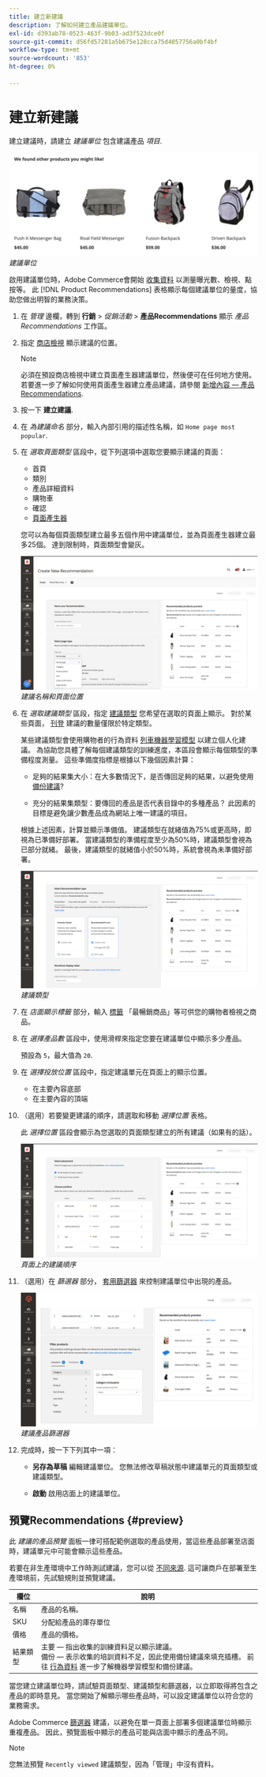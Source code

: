 ```yaml
---
title: 建立新建議
description: 了解如何建立產品建議單位。
exl-id: d393ab78-0523-463f-9b03-ad3f523dce0f
source-git-commit: d56fd57281a5b675e128cca75d4057756a0bf4bf
workflow-type: tm+mt
source-wordcount: '853'
ht-degree: 0%

---
```


# 建立新建議

建立建議時，請建立 _建議單位_ 包含建議產品 _項目_.

![建議單位](assets/unit.png)
_建議單位_

啟用建議單位時，Adobe Commerce會開始 [收集資料](workspace.md) 以測量曝光數、檢視、點按等。 此 [!DNL Product Recommendations] 表格顯示每個建議單位的量度，協助您做出明智的業務決策。

1. 在 _管理_ 邊欄，轉到 **行銷** > _促銷活動_ > **產品Recommendations** 顯示 _產品Recommendations_ 工作區。

1. 指定 [商店檢視](https://experienceleague.adobe.com/docs/commerce-admin/start/setup/websites-stores-views.html#scope-settings) 顯示建議的位置。

   >[!NOTE]
   >
   > 必須在預設商店檢視中建立頁面產生器建議單位，然後便可在任何地方使用。 若要進一步了解如何使用頁面產生器建立產品建議，請參閱 [新增內容 — 產品Recommendations](https://experienceleague.adobe.com/docs/commerce-admin/page-builder/add-content/recommendations.html).

1. 按一下 **建立建議**.

1. 在 _為建議命名_ 部分，輸入內部引用的描述性名稱，如 `Home page most popular`.

1. 在 _選取頁面類型_ 區段中，從下列選項中選取您要顯示建議的頁面：

   - 首頁
   - 類別
   - 產品詳細資料
   - 購物車
   - 確認
   - [頁面產生器](https://experienceleague.adobe.com/docs/commerce-admin/page-builder/add-content/recommendations.html)

   您可以為每個頁面類型建立最多五個作用中建議單位，並為頁面產生器建立最多25個。 達到限制時，頁面類型會變灰。

   ![建議名稱和頁面](assets/create-recommendation.png)
   _建議名稱和頁面位置_

1. 在 _選取建議類型_ 區段，指定 [建議類型](type.md) 您希望在選取的頁面上顯示。 對於某些頁面， [刊登](placement.md) 建議的數量僅限於特定類型。

   某些建議類型會使用購物者的行為資料 [列車機器學習模型](behavioral-data.md) 以建立個人化建議。 為協助您具體了解每個建議類型的訓練進度，本區段會顯示每個類型的準備程度測量。 這些準備度指標是根據以下幾個因素計算：

   - 足夠的結果集大小：在大多數情況下，是否傳回足夠的結果，以避免使用 [備份建議](behavioral-data.md#backuprecs)?

   - 充分的結果集類型：要傳回的產品是否代表目錄中的多種產品？ 此因素的目標是避免讓少數產品成為網站上唯一建議的項目。

   根據上述因素，計算並顯示準備值。 建議類型在就緒值為75%或更高時，即視為已準備好部署。 當建議類型的準備程度至少為50%時，建議類型會視為已部分就緒。 最後，建議類型的就緒值小於50%時，系統會視為未準備好部署。

   ![建議類型](assets/create-recommendation-select-type.png)
   _建議類型_

1. 在 _店面顯示標籤_ 部分，輸入 [標籤](placement.md#recommendation-labels) 「最暢銷商品」等可供您的購物者檢視之商品。

1. 在 _選擇產品數_ 區段中，使用滑桿來指定您要在建議單位中顯示多少產品。

   預設為 `5`，最大值為 `20`.

1. 在 _選擇投放位置_ 區段中，指定建議單元在頁面上的顯示位置。

   - 在主要內容底部
   - 在主要內容的頂端

1. （選用）若要變更建議的順序，請選取和移動 _選擇位置_ 表格。

   此 _選擇位置_ 區段會顯示為您選取的頁面類型建立的所有建議（如果有的話）。

   ![建議順序](assets/create-recommendation-select-placement.png)
   _頁面上的建議順序_

1. （選用）在 _篩選器_ 部分， [套用篩選器](filters.md) 來控制建議單位中出現的產品。

   ![建議篩選](assets/create-recommendation-filter-products.png)
   _建議產品篩選器_

1. 完成時，按一下下列其中一項：

   - **另存為草稿** 編輯建議單位。 您無法修改草稿狀態中建議單元的頁面類型或建議類型。

   - **啟動** 啟用店面上的建議單位。

## 預覽Recommendations {#preview}

此 _建議的產品預覽_ 面板一律可搭配範例選取的產品使用，當這些產品部署至店面時，建議單元中可能會顯示這些產品。

若要在非生產環境中工作時測試建議，您可以從 [不同來源](settings.md). 這可讓商戶在部署至生產環境前，先試驗規則並預覽建議。

| 欄位 | 說明 |
|---|---|
| 名稱 | 產品的名稱。 |
| SKU | 分配給產品的庫存單位 |
| 價格 | 產品的價格。 |
| 結果類型 | 主要 — 指出收集的訓練資料足以顯示建議。<br />備份 — 表示收集的培訓資料不足，因此使用備份建議來填充插槽。 前往 [行為資料](behavioral-data.md) 進一步了解機器學習模型和備份建議。 |

當您建立建議單位時，請試驗頁面類型、建議類型和篩選器，以立即取得將包含之產品的即時意見。 當您開始了解顯示哪些產品時，可以設定建議單位以符合您的業務需求。

Adobe Commerce [篩選器](filters.md) 建議，以避免在單一頁面上部署多個建議單位時顯示重複產品。 因此，預覽面板中顯示的產品可能與店面中顯示的產品不同。

>[!NOTE]
>
> 您無法預覽 `Recently viewed` 建議類型，因為「管理」中沒有資料。
